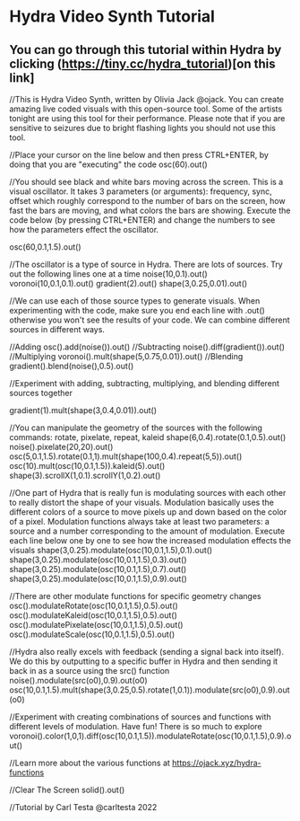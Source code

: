 # Hydra Video Synth Tutorial
## You can go through this tutorial within Hydra by clicking (https://tiny.cc/hydra_tutorial)[on this link]

//This is Hydra Video Synth, written by Olivia Jack @ojack. You can create amazing live coded visuals with this open-source tool. Some of the artists tonight are using this tool for their performance. Please note that if you are sensitive to seizures due to bright flashing lights you should not use this tool.

//Place your cursor on the line below and then press CTRL+ENTER, by doing that you are "executing" the code
osc(60).out()

//You should see black and white bars moving across the screen. This is a visual oscillator. It takes 3 parameters (or arguments): frequency, sync, offset which roughly correspond to the number of bars on the screen, how fast the bars are moving, and what colors the bars are showing. Execute the code below (by pressing CTRL+ENTER) and change the numbers to see how the parameters effect the oscillator.

osc(60,0.1,1.5).out()

//The oscillator is a type of source in Hydra. There are lots of sources. Try out the following lines one at a time
noise(10,0.1).out()
voronoi(10,0.1,0.1).out()
gradient(2).out()
shape(3,0.25,0.01).out()

//We can use each of those source types to generate visuals. When experimenting with the code, make sure you end each line with .out() otherwise you won't see the results of your code. We can combine different sources in different ways.

//Adding
osc().add(noise()).out()
//Subtracting
noise().diff(gradient()).out()
//Multiplying
voronoi().mult(shape(5,0.75,0.01)).out()
//Blending
gradient().blend(noise(),0.5).out()

//Experiment with adding, subtracting, multiplying, and blending different sources together

gradient(1).mult(shape(3,0.4,0.01)).out()

//You can manipulate the geometry of the sources with the following commands: rotate, pixelate, repeat, kaleid
shape(6,0.4).rotate(0.1,0.5).out()
noise().pixelate(20,20).out()
osc(5,0.1,1.5).rotate(0.1,1).mult(shape(100,0.4).repeat(5,5)).out()
osc(10).mult(osc(10,0.1,1.5)).kaleid(5).out()
shape(3).scrollX(1,0.1).scrollY(1,0.2).out()

//One part of Hydra that is really fun is modulating sources with each other to really distort the shape of your visuals. Modulation basically uses the different colors of a source to move pixels up and down based on the color of a pixel. Modulation functions always take at least two parameters: a source and a number corresponding to the amount of modulation. Execute each line below one by one to see how the increased modulation effects the visuals
shape(3,0.25).modulate(osc(10,0.1,1.5),0.1).out()
shape(3,0.25).modulate(osc(10,0.1,1.5),0.3).out()
shape(3,0.25).modulate(osc(10,0.1,1.5),0.7).out()
shape(3,0.25).modulate(osc(10,0.1,1.5),0.9).out()

//There are other modulate functions for specific geometry changes
osc().modulateRotate(osc(10,0.1,1.5),0.5).out()
osc().modulateKaleid(osc(10,0.1,1.5),0.5).out()
osc().modulatePixelate(osc(10,0.1,1.5),0.5).out()
osc().modulateScale(osc(10,0.1,1.5),0.5).out()

//Hydra also really excels with feedback (sending a signal back into itself). We do this by outputting to a specific buffer in Hydra and then sending it back in as a source using the src() function
noise().modulate(src(o0),0.9).out(o0)
osc(10,0.1,1.5).mult(shape(3,0.25,0.5).rotate(1,0.1)).modulate(src(o0),0.9).out(o0)

//Experiment with creating combinations of sources and functions with different levels of modulation. Have fun! There is so much to explore
voronoi().color(1,0,1).diff(osc(10,0.1,1.5)).modulateRotate(osc(10,0.1,1.5),0.9).out()

//Learn more about the various functions at https://ojack.xyz/hydra-functions

//Clear The Screen
solid().out()

//Tutorial by Carl Testa @carltesta 2022
